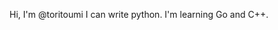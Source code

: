 Hi, I'm @toritoumi
I can write python.
I'm learning Go and C++.

<!---
toritoumi/toritoumi is a ✨ special ✨ repository because its `README.md` (this file) appears on your GitHub profile.
You can click the Preview link to take a look at your changes.
--->
